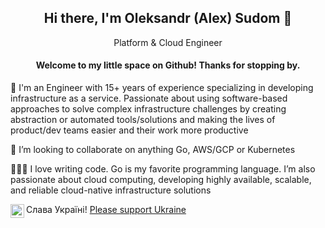 <div align="center">
	<h2 align="center"><b>Hi there, I'm Oleksandr (Alex) Sudom 👋</b></h2>
	<p>Platform & Cloud Engineer</p>
	<h4>
		<b>Welcome to my little space on Github! Thanks for stopping by.</b>
	</h4>
</div>

🚀 I'm an Engineer with 15+ years of experience specializing in developing infrastructure as a service. Passionate about using software-based approaches to solve complex infrastructure challenges by creating abstraction or automated tools/solutions and making the lives of product/dev teams easier and their work more productive

👯 I’m looking to collaborate on anything Go, AWS/GCP or Kubernetes

👨🏻‍💻 I love writing code. Go is my favorite programming language. I’m also passionate about cloud computing, developing highly available, scalable, and reliable cloud-native infrastructure solutions

<img align="left" alt="Ukrainian flag" width="22px" src="https://upload.wikimedia.org/wikipedia/commons/4/49/Flag_of_Ukraine.svg" /> Слава Україні! <a href="https://u24.gov.ua/" target="_blank">Please support Ukraine</a>
